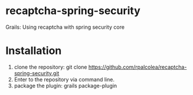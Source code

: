 recaptcha-spring-security
=========================

Grails: Using recaptcha with spring security core 


Installation
========================

1) clone the repository: git clone https://github.com/rpalcolea/recaptcha-spring-security.git
2) Enter to the repository via command line.
3) package the plugin: grails package-plugin


